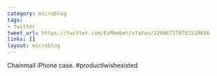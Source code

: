 ```yaml
---
category: microblog
tags:
- twitter
tweet_url: https://twitter.com/ExMember/status/228667278701510656
links: []
layout: microblog
---
```

Chainmail iPhone case. #productIwishexisted
